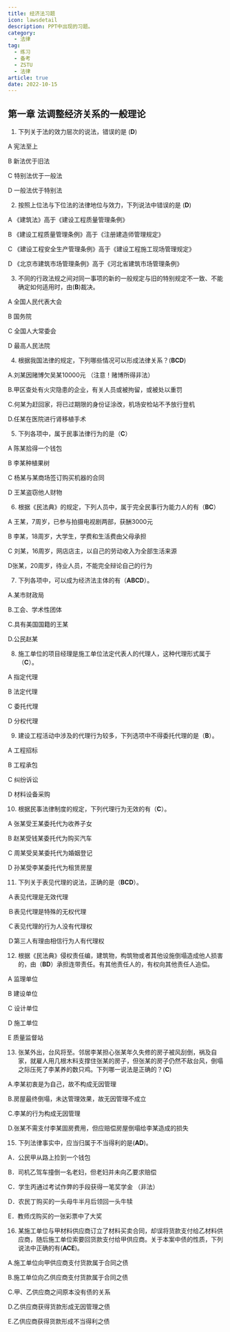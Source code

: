 ```yaml
---
title: 经济法习题
icon: lawsdetail
description: PPT中出现的习题。
category:
  - 法律
tag:
  - 练习  
  - 备考
  - ZSTU
  - 法律
article: true
date: 2022-10-15
---
```


## 第一章 法调整经济关系的一般理论

1. 下列关于法的效力层次的说法，错误的是 (**D**)

A 宪法至上  

B 新法优于旧法  

C 特别法优于一般法  

D 一般法优于特别法


2. 按照上位法与下位法的法律地位与效力，下列说法中错误的是 (**D**)

A 《建筑法》高于《建设工程质量管理条例》    

B 《建设工程质量管理条例》高于《注册建造师管理规定》

C 《建设工程安全生产管理条例》高于《建设工程施工现场管理规定》  

D 《北京市建筑市场管理条例》高于《河北省建筑市场管理条例》

3. 不同的行政法规之间对同一事项的新的一般规定与旧的特别规定不一致、不能确定如何适用时，由(**B**)裁决。

A 全国人民代表大会

B 国务院

C 全国人大常委会

D 最高人民法院

4. 根据我国法律的规定，下列哪些情况可以形成法律关系？(**BCD**)

A.刘某因赌博欠吴某10000元 （注意！赌博所得非法）

B.甲区查处有火灾隐患的企业，有关人员或被拘留，或被处以重罚

C.何某为赶回家，将已过期限的身份证涂改，机场安检站不予放行登机

D.任某在医院进行肾移植手术

5. 下列各项中，属于民事法律行为的是（**C**）

A 陈某拾得一个钱包

B 李某种植果树

C 杨某与某商场签订购买机器的合同

D 王某盗窃他人财物

6. 根据《民法典》的规定，下列人员中，属于完全民事行为能力人的有（**BC**）

A 王某，7周岁，已参与拍摄电视剧两部，获酬3000元

B 李某，18周岁，大学生，学费和生活费由父母承担

C 刘某，16周岁，网店店主，以自己的劳动收入为全部生活来源

D张某，20周岁，待业人员，不能完全辩论自己的行为

7. 下列各项中，可以成为经济法主体的有（**ABCD**）。

A.某市财政局

B.工会、学术性团体

C.具有美国国籍的王某

D.公民赵某

8. 施工单位的项目经理是施工单位法定代表人的代理人，这种代理形式属于（**C**）。

A 指定代理

B 法定代理

C 委托代理

D 分权代理

9. 建设工程活动中涉及的代理行为较多，下列选项中不得委托代理的是（**B**）。

A 工程招标

B 工程承包

C 纠纷诉讼

D 材料设备采购

10. 根据民事法律制度的规定，下列代理行为无效的有（**C**）。

A 张某受王某委托代为收养子女

B 赵某受钱某委托代为购买汽车

C 周某受吴某委托代为婚姻登记

D 孙某受李某委托代为租赁房屋

11. 下列关于表见代理的说法，正确的是（**BCD**）。

Ａ表见代理是无效代理

Ｂ表见代理是特殊的无权代理

Ｃ表见代理的行为人没有代理权

Ｄ第三人有理由相信行为人有代理权

12. 根据《民法典》侵权责任编，建筑物，构筑物或者其他设施倒塌造成他人损害的，由（**BD**）承担连带责任。有其他责任人的，有权向其他责任人追偿。

A 监理单位

B 建设单位

C 设计单位

D 施工单位

E 质量监督站

13. 张某外出，台风将至。邻居李某担心张某年久失修的房子被风刮倒，祸及自家，就雇人用几根木料支撑住张某的房子，但张某的房子仍然不敌台风，倒塌之际压死了李某养的数只鸡。下列哪一说法是正确的？(**C**)

A.李某初衷是为自己，故不构成无因管理

B.房屋最终倒塌，未达管理效果，故无因管理不成立

C.李某的行为构成无因管理

D.张某不需支付李某固房费用，但应赔偿房屋倒塌给李某造成的损失

15. 下列法律事实中，应当归属于不当得利的是(**AD**)。

A．公民甲从路上捡到一个钱包

B．司机乙驾车撞倒一名老妇，但老妇并未向乙要求赔偿

C．学生丙通过考试作弊的手段获得一笔奖学金 （非法）

D．农民丁购买的一头母牛半月后领回一头牛犊

E．教师戊购买的一张彩票中了大奖

16. 某施工单位与甲材料供应商订立了材料买卖合同，却误将货款支付给乙材料供应商，随后施工单位索要回货款支付给甲供应商。关于本案中债的性质，下列说法中正确的有(**ACE**)。

A.施工单位向甲供应商支付货款属于合同之债

B.施工单位向乙供应商支付货款属于合同之债

C.甲、乙供应商之间原本没有债的关系

D.乙供应商获得货款形成无因管理之债

E.乙供应商获得货款形成不当得利之债

